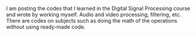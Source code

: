 I am posting the codes that I learned in the Digital Signal Processing course and wrote by working myself. Audio and video processing, filtering, etc. There are codes on subjects such as doing the math of the operations without using ready-made code.
